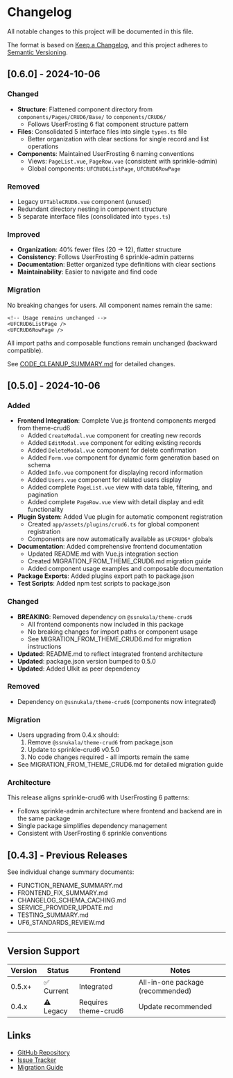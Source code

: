 # Changelog

All notable changes to this project will be documented in this file.

The format is based on [Keep a Changelog](https://keepachangelog.com/en/1.0.0/),
and this project adheres to [Semantic Versioning](https://semver.org/spec/v2.0.0.html).

## [0.6.0] - 2024-10-06

### Changed
- **Structure**: Flattened component directory from `components/Pages/CRUD6/Base/` to `components/CRUD6/`
  - Follows UserFrosting 6 flat component structure pattern
- **Files**: Consolidated 5 interface files into single `types.ts` file
  - Better organization with clear sections for single record and list operations
- **Components**: Maintained UserFrosting 6 naming conventions
  - Views: `PageList.vue`, `PageRow.vue` (consistent with sprinkle-admin)
  - Global components: `UFCRUD6ListPage`, `UFCRUD6RowPage`

### Removed
- Legacy `UFTableCRUD6.vue` component (unused)
- Redundant directory nesting in component structure
- 5 separate interface files (consolidated into `types.ts`)

### Improved
- **Organization**: 40% fewer files (20 → 12), flatter structure
- **Consistency**: Follows UserFrosting 6 sprinkle-admin patterns
- **Documentation**: Better organized type definitions with clear sections
- **Maintainability**: Easier to navigate and find code

### Migration
No breaking changes for users. All component names remain the same:
```vue
<!-- Usage remains unchanged -->
<UFCRUD6ListPage />
<UFCRUD6RowPage />
```

All import paths and composable functions remain unchanged (backward compatible).

See [CODE_CLEANUP_SUMMARY.md](CODE_CLEANUP_SUMMARY.md) for detailed changes.

## [0.5.0] - 2024-10-06

### Added
- **Frontend Integration**: Complete Vue.js frontend components merged from theme-crud6
  - Added `CreateModal.vue` component for creating new records
  - Added `EditModal.vue` component for editing existing records
  - Added `DeleteModal.vue` component for delete confirmation
  - Added `Form.vue` component for dynamic form generation based on schema
  - Added `Info.vue` component for displaying record information
  - Added `Users.vue` component for related users display
  - Added complete `PageList.vue` view with data table, filtering, and pagination
  - Added complete `PageRow.vue` view with detail display and edit functionality
- **Plugin System**: Added Vue plugin for automatic component registration
  - Created `app/assets/plugins/crud6.ts` for global component registration
  - Components are now automatically available as `UFCRUD6*` globals
- **Documentation**: Added comprehensive frontend documentation
  - Updated README.md with Vue.js integration section
  - Created MIGRATION_FROM_THEME_CRUD6.md migration guide
  - Added component usage examples and composable documentation
- **Package Exports**: Added plugins export path to package.json
- **Test Scripts**: Added npm test scripts to package.json

### Changed
- **BREAKING**: Removed dependency on `@ssnukala/theme-crud6`
  - All frontend components now included in this package
  - No breaking changes for import paths or component usage
  - See MIGRATION_FROM_THEME_CRUD6.md for migration instructions
- **Updated**: README.md to reflect integrated frontend architecture
- **Updated**: package.json version bumped to 0.5.0
- **Updated**: Added UIkit as peer dependency

### Removed
- Dependency on `@ssnukala/theme-crud6` (components now integrated)

### Migration
- Users upgrading from 0.4.x should:
  1. Remove `@ssnukala/theme-crud6` from package.json
  2. Update to sprinkle-crud6 v0.5.0
  3. No code changes required - all imports remain the same
- See MIGRATION_FROM_THEME_CRUD6.md for detailed migration guide

### Architecture
This release aligns sprinkle-crud6 with UserFrosting 6 patterns:
- Follows sprinkle-admin architecture where frontend and backend are in the same package
- Single package simplifies dependency management
- Consistent with UserFrosting 6 sprinkle conventions

## [0.4.3] - Previous Releases

See individual change summary documents:
- FUNCTION_RENAME_SUMMARY.md
- FRONTEND_FIX_SUMMARY.md
- CHANGELOG_SCHEMA_CACHING.md
- SERVICE_PROVIDER_UPDATE.md
- TESTING_SUMMARY.md
- UF6_STANDARDS_REVIEW.md

---

## Version Support

| Version | Status | Frontend | Notes |
|---------|--------|----------|-------|
| 0.5.x+ | ✅ Current | Integrated | All-in-one package (recommended) |
| 0.4.x | ⚠️ Legacy | Requires theme-crud6 | Update recommended |

## Links

- [GitHub Repository](https://github.com/ssnukala/sprinkle-crud6)
- [Issue Tracker](https://github.com/ssnukala/sprinkle-crud6/issues)
- [Migration Guide](MIGRATION_FROM_THEME_CRUD6.md)
